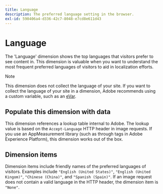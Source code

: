 ```yaml
---
title: Language
description: The preferred language setting in the browser.
exl-id: 590406a4-d336-42c7-8048-e7cd8e611d43
---
```

# Language

The 'Language' dimension shows the top languages that visitors prefer to see content in. This dimension is valuable when you want to understand the most frequent preferred languages of visitors to aid in localization efforts.

>[!NOTE]
>
>This dimension does not collect the language of your site. If you want to collect the language of your site in a dimension, Adobe recommends using a custom variable, such as an [eVar](evar.md).

## Populate this dimension with data

This dimension references a lookup table internal to Adobe. The lookup value is based on the `Accept-Language` HTTP header in image requests. If you use an AppMeasurement library (such as through tags in Adobe Experience Platform), this dimension works out of the box.

## Dimension items

Dimension items include friendly names of the preferred languages of visitors. Examples include `"English (United States)"`, `"English (United Kingom)"`, `"Chinese (China)"`, and `"Spanish (Spain)"`. If an image request does not contain a valid language in the HTTP header, the dimension item is `"None"`.
